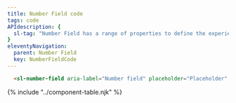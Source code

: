 ```yaml
---
title: Number Field code
tags: code
APIdescription: {
  sl-tag: "Number Field has a range of properties to define the experience in different use cases.",
}
eleventyNavigation:
  parent: Number Field
  key: NumberFieldCode
---
```

<style>
.ds-example__tag-list {
  inline-size: 400px;
}
</style>
<section>

<div class="ds-example">
  <div class="ds-example__tag-list">
    <sl-number-field aria-label="Number field" placeholder="Placeholder" value="100"></sl-number-field>
  </div>
</div>

<div class="ds-code">

  ```html
    <sl-number-field aria-label="Number field" placeholder="Placeholder" value="100"></sl-number-field>
  ```

</div>

</section>
<ds-install-info link-in-navigation package="number-field"></ds-install-info>
{% include "../component-table.njk" %}
